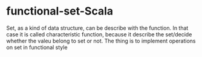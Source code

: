 # functional-set-Scala
Set, as a kind of data structure, can be describe with the function. In that case it is called characteristic function, because it describe the set/decide whether the valeu belong to set or not. The thing is to implement operations on set in functional style
